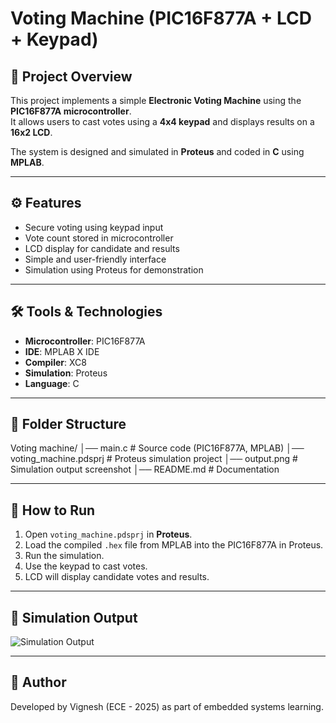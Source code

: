 # Voting Machine (PIC16F877A + LCD + Keypad)

## 📌 Project Overview
This project implements a simple **Electronic Voting Machine** using the **PIC16F877A microcontroller**.  
It allows users to cast votes using a **4x4 keypad** and displays results on a **16x2 LCD**.  

The system is designed and simulated in **Proteus** and coded in **C** using **MPLAB**.

---

## ⚙️ Features
- Secure voting using keypad input
- Vote count stored in microcontroller
- LCD display for candidate and results
- Simple and user-friendly interface
- Simulation using Proteus for demonstration

---

## 🛠️ Tools & Technologies
- **Microcontroller**: PIC16F877A  
- **IDE**: MPLAB X IDE  
- **Compiler**: XC8  
- **Simulation**: Proteus  
- **Language**: C  

---

## 📂 Folder Structure
Voting machine/
│── main.c # Source code (PIC16F877A, MPLAB)
│── voting_machine.pdsprj # Proteus simulation project
│── output.png # Simulation output screenshot
│── README.md # Documentation


---

## 🚀 How to Run
1. Open `voting_machine.pdsprj` in **Proteus**.  
2. Load the compiled `.hex` file from MPLAB into the PIC16F877A in Proteus.  
3. Run the simulation.  
4. Use the keypad to cast votes.  
5. LCD will display candidate votes and results.

---

## 📸 Simulation Output
![Simulation Output](output.png)

---

## 👤 Author
Developed by Vignesh (ECE - 2025) as part of embedded systems learning.

